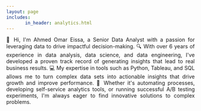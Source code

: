 ```yaml
---
layout: page
includes:
       in_header: analytics.html
---
```

<!-- Google tag (gtag.js) -->
<script async src="https://www.googletagmanager.com/gtag/js?id=G-F4FJWDMJT1"></script>
<script>
  window.dataLayer = window.dataLayer || [];
  function gtag(){dataLayer.push(arguments);}
  gtag('js', new Date());

  gtag('config', 'G-F4FJWDMJT1');
</script>

<div style="text-align: justify">
👋 Hi, I'm Ahmed Omar Eissa, a Senior Data Analyst with a passion for leveraging data to drive impactful decision-making. 🔍 With over 6 years of experience in data analysis, data science, and data engineering, I've developed a proven track record of generating insights that lead to real business results. 💻 My expertise in tools such as Python, Tableau, and SQL allows me to turn complex data sets into actionable insights that drive growth and improve performance. 🚀 Whether it's automating processes, developing self-service analytics tools, or running successful A/B testing experiments, I'm always eager to find innovative solutions to complex problems.



</div>

<p></p>


<div style="text-align: justify">
<!-- My current role is involving a very broad range of tasks, starting from data engineering to build easy-to-use data tables, followed by building centralized dashboards for hundreds of consumers and building centralized self-service tools to automate insight generation and reduce data requests. Being a partner with the business and a member of the Strategy & Planning team, I’m also helping to steer the business by addressing the pain-points and helping find the solution. -->
</div>

<p></p>


<div style="text-align: justify">
<!-- On personal level, I like reading specially in mathematics and logic, recently I started writing some blog posts to share data science knowledge in Arabic. -->
</div>



